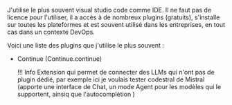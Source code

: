 J'utilise le plus souvent visual studio code comme IDE.
Il ne faut pas de licence pour l'utiliser, il a accès à de nombreux plugins (gratuits), s'installe sur toutes les plateformes et est souvent utilisé dans les entreprises, en tout cas dans un contexte DevOps.

Voici une liste des plugins que j'utilise le plus souvent :

- Continue (Continue.continue)

    !!! Info
        Extension qui permet de connecter des LLMs qui n'ont pas de plugin dédié, par exemple ici je voulais tester codestral de Mistral (apporte une interface de Chat, un mode Agent pour les modèles qui le supportent, ainsiq que l'autocomplétion )